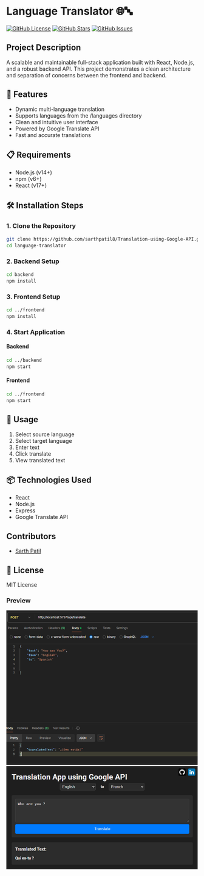 # Language Translator 🌐🔤

[![GitHub License](https://img.shields.io/github/license/sarthpatil8/Translation-using-Google-API.git)](https://github.com/sarthpatil8/Translation-using-Google-API.git/blob/main/LICENSE)
[![GitHub Stars](https://img.shields.io/github/stars/sarthpatil8/Translation-using-Google-API.git)](https://github.com/sarthpatil8/Translation-using-Google-API.git/stargazers)
[![GitHub Issues](https://img.shields.io/github/issues/sarthpatil8/Translation-using-Google-API.git)](https://github.com/sarthpatil8/Translation-using-Google-API.git/issues)

## Project Description
A scalable and maintainable full-stack application built with React, Node.js, and a robust backend API. This project demonstrates a clean architecture and separation of concerns between the frontend and backend.

## 🚀 Features
- Dynamic multi-language translation
- Supports languages from the /languages directory
- Clean and intuitive user interface
- Powered by Google Translate API
- Fast and accurate translations

## 📋 Requirements
- Node.js (v14+)
- npm (v6+)
- React (v17+)

## 🛠 Installation Steps
### 1. Clone the Repository
```bash
git clone https://github.com/sarthpatil8/Translation-using-Google-API.git
cd language-translator
```

### 2. Backend Setup
```bash
cd backend
npm install
```

### 3. Frontend Setup
```bash
cd ../frontend
npm install
```

### 4. Start Application
#### Backend
```bash
cd ../backend
npm start
```

#### Frontend
```bash
cd ../frontend
npm start
```


## 🌈 Usage
1. Select source language
2. Select target language
3. Enter text
4. Click translate
5. View translated text

## 📦 Technologies Used
- React
- Node.js
- Express
- Google Translate API

## Contributors
* [Sarth Patil](https://github.com/sarthpatil8)

## 📄 License
MIT License

### Preview
![alt text](/frontend/src/images/preview.png)
![alt text](/frontend/src/images/preview2.png)